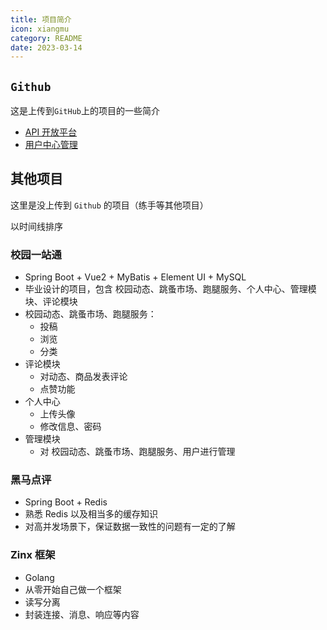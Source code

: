 ```yaml
---
title: 项目简介
icon: xiangmu
category: README
date: 2023-03-14
---
```


## `Github`

这是上传到`GitHub`上的项目的一些简介

- [API 开放平台](mio-api.md)
- [用户中心管理](user-center.md)

## 其他项目

这里是没上传到 `Github` 的项目（练手等其他项目）

以时间线排序

### 校园一站通

- Spring Boot + Vue2 + MyBatis + Element UI + MySQL
- 毕业设计的项目，包含 校园动态、跳蚤市场、跑腿服务、个人中心、管理模块、评论模块
- 校园动态、跳蚤市场、跑腿服务：
    - 投稿
    - 浏览
    - 分类
- 评论模块
  - 对动态、商品发表评论
  - 点赞功能
- 个人中心
  - 上传头像
  - 修改信息、密码
- 管理模块
  - 对 校园动态、跳蚤市场、跑腿服务、用户进行管理

### 黑马点评

- Spring Boot + Redis
- 熟悉 Redis 以及相当多的缓存知识
- 对高并发场景下，保证数据一致性的问题有一定的了解

### Zinx 框架

- Golang
- 从零开始自己做一个框架
- 读写分离
- 封装连接、消息、响应等内容
